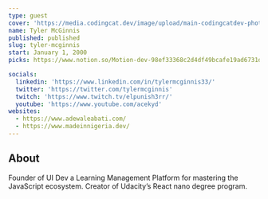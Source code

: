 ```yaml
---
type: guest
cover: 'https://media.codingcat.dev/image/upload/main-codingcatdev-photo/podcast-guest/tylermcginnis'
name: Tyler McGinnis
published: published
slug: tyler-mcginnis
start: January 1, 2000
picks: https://www.notion.so/Motion-dev-98ef33368c2d4df49bcafe19ad6731d6

socials:
  linkedin: 'https://www.linkedin.com/in/tylermcginnis33/'
  twitter: 'https://twitter.com/tylermcginnis'
  twitch: 'https://www.twitch.tv/elpunish3rr/'
  youtube: 'https://www.youtube.com/acekyd'
websites:
  - https://www.adewaleabati.com/
  - https://www.madeinnigeria.dev/
---
```


## About

Founder of UI Dev a Learning Management Platform for mastering the JavaScript ecosystem. Creator of Udacity’s React nano degree program.

